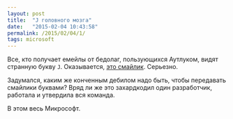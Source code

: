 ```yaml
---
layout: post
title:  "J головного мозга"
date:   "2015-02-04 10:43:58"
permalink: /2015/02/04/1/
tags: microsoft
---
```


Все, кто получает емейлы от бедолаг, пользующихся Аутлуком, видят
странную букву `J`. Оказывается,
[это смайлик](http://stackoverflow.com/questions/12039417/decoding-outlooks-j-smilies-into-text). Серьезно.

Задумался, каким же конченным дебилом надо быть, чтобы передавать
смайлики буквами? Вряд ли же это захардкодил один разработчик,
работала и утвердила вся команда.

В этом весь Микрософт.

